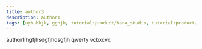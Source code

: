 ```yaml
---
title: author3
description: author1
tags: [uyhuhkjk, gghjh, tutorial:product/hana_studio, tutorial:product/sapHana, products:analytics,products:analytics/73554900100700000648/01200314690800000637/01200314690900001215, tutorial:interest/sap_cal]
---
```

author1
hgfjhsdgfjhdsgfjh
qwerty
vcbxcvx
